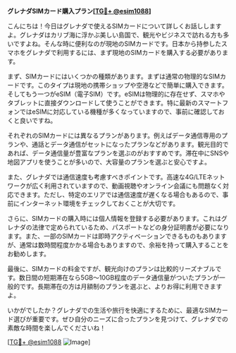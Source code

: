 **グレナダSIMカード購入プラン[[TG💪+ @esim1088](https://t.me/s/esim1088)]**

こんにちは！今日はグレナダで使えるSIMカードについて詳しくお話ししますよ。グレナダはカリブ海に浮かぶ美しい島国で、観光やビジネスで訪れる方も多いですよね。そんな時に便利なのが現地のSIMカードです。日本から持参したスマホをグレナダで利用するには、まず現地のSIMカードを購入する必要があります。

まず、SIMカードにはいくつかの種類があります。まずは通常の物理的なSIMカードです。このタイプは現地の携帯ショップや空港などで簡単に購入できます。そしてもう一つがeSIM（電子SIM）です。eSIMは物理的に存在せず、スマホやタブレットに直接ダウンロードして使うことができます。特に最新のスマートフォンではeSIMに対応している機種が多くなっていますので、事前に確認しておくと良いですね。

それぞれのSIMカードには異なるプランがあります。例えばデータ通信専用のプランや、通話とデータ通信がセットになったプランなどがあります。観光目的であれば、データ通信量が豊富なプランを選ぶのがおすすめです。滞在中にSNSや地図アプリを使うことが多いので、大容量のプランを選ぶと安心ですよ。

また、グレナダでは通信速度も考慮すべきポイントです。高速な4G/LTEネットワークが広く利用されていますので、動画視聴やオンライン会議にも問題なく対応できます。ただし、特定のエリアでは通信速度が遅くなる場合もあるので、事前にインターネット環境をチェックしておくことが大切です。

さらに、SIMカードの購入時には個人情報を登録する必要があります。これはグレナダの法律で定められているため、パスポートなどの身分証明書が必要になります。また、一部のSIMカードは即時アクティベーションできるものもありますが、通常は数時間程度かかる場合もありますので、余裕を持って購入することをお勧めします。

最後に、SIMカードの料金ですが、観光向けのプランは比較的リーズナブルです。数日間の短期滞在なら5GB〜10GB程度のデータ通信量がついたプランが一般的です。長期滞在の方は月額制のプランを選ぶと、よりお得に利用できますよ。

いかがでしたか？グレナダでの生活や旅行を快適にするために、最適なSIMカード選びが重要です。ぜひ自分のニーズに合ったプランを見つけて、グレナダでの素敵な時間を楽しんでくださいね！

[[TG💪+ @esim1088](https://t.me/s/esim1088) ![Image](https://i.postimg.cc/Y0z9fWf4/image.png)]